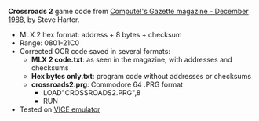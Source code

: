 **Crossroads 2** game code from [Compute!'s Gazette magazine - December 1988](https://archive.org/details/1988-12-computegazette/page/n40/), by Steve Harter.
* MLX 2 hex format: address + 8 bytes + checksum
* Range: 0801-21C0
* Corrected OCR code saved in several formats:
  * **MLX 2 code.txt**: as seen in the magazine, with addresses and checksums
  * **Hex bytes only.txt**: program code without addresses or checksums
  * **crossroads2.prg**: Commodore 64 .PRG format
    * LOAD"CROSSROADS2.PRG",8
    * RUN
* Tested on [VICE emulator](https://vice-emu.sourceforge.io/)
